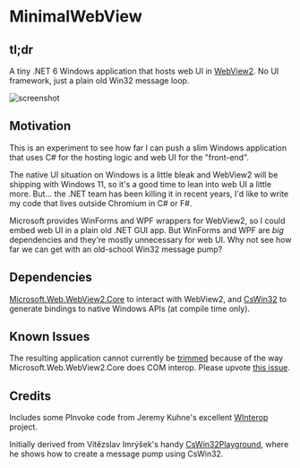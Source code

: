 # MinimalWebView

## tl;dr

A tiny .NET 6 Windows application that hosts web UI in [WebView2](https://developer.microsoft.com/en-us/microsoft-edge/webview2/). No UI framework, just a plain old Win32 message loop.

![screenshot](https://res.cloudinary.com/reilly-wood/image/upload/v1627014945/github-readmes/MinimalWebView.png)

## Motivation

This is an experiment to see how far I can push a slim Windows application that uses C# for the hosting logic and web UI for the "front-end".

The native UI situation on Windows is a little bleak and WebView2 will be shipping with Windows 11, so it's a good time to lean into web UI a little more. But... the .NET team has been killing it in recent years, I'd like to write my code that lives outside Chromium in C# or F#.

Microsoft provides WinForms and WPF wrappers for WebView2, so I could embed web UI in a plain old .NET GUI app. But WinForms and WPF are *big* dependencies and they're mostly unnecessary for web UI. Why not see how far we can get with an old-school Win32 message pump?

## Dependencies

[Microsoft.Web.WebView2.Core](https://www.nuget.org/packages/Microsoft.Web.WebView2/) to interact with WebView2, and [CsWin32](https://github.com/microsoft/CsWin32) to generate bindings to native Windows APIs (at compile time only).

## Known Issues

The resulting application cannot currently be [trimmed](https://docs.microsoft.com/en-us/dotnet/core/deploying/trimming-options) because of the way Microsoft.Web.WebView2.Core does COM interop. Please upvote [this issue](https://github.com/MicrosoftEdge/WebView2Feedback/issues/1490).

## Credits

Includes some PInvoke code from Jeremy Kuhne's excellent [WInterop](https://github.com/JeremyKuhne/WInterop) project.

Initially derived from Vítězslav Imrýšek's handy [CsWin32Playground]( https://github.com/VitezslavImrysek/CsWin32Playground), where he shows how to create a message pump using CsWin32.
